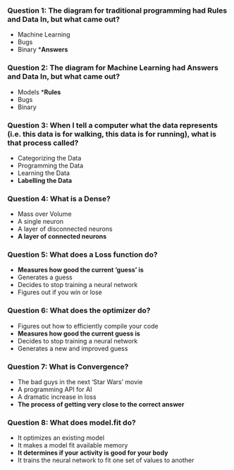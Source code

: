 
### Question 1: The diagram for traditional programming had Rules and Data In, but what came out?

* Machine Learning
* Bugs
* Binary
***Answers**
### Question 2: The diagram for Machine Learning had Answers and Data In, but what came out?

* Models
***Rules**
* Bugs
* Binary

### Question 3: When I tell a computer what the data represents (i.e. this data is for walking, this data is for running), what is that process called?

* Categorizing the Data
* Programming the Data
* Learning the Data
* **Labelling the Data**

### Question 4: What is a Dense?

* Mass over Volume
* A single neuron
* A layer of disconnected neurons
* **A layer of connected neurons**

### Question 5: What does a Loss function do?

* **Measures how good the current ‘guess’ is**
* Generates a guess
* Decides to stop training a neural network
* Figures out if you win or lose

### Question 6: What does the optimizer do?

* Figures out how to efficiently compile your code
* **Measures how good the current guess is**
* Decides to stop training a neural network
* Generates a new and improved guess

### Question 7: What is Convergence?

* The bad guys in the next ‘Star Wars’ movie
* A programming API for AI
* A dramatic increase in loss
* **The process of getting very close to the correct answer**

### Question 8: What does model.fit do?

* It optimizes an existing model
* It makes a model fit available memory
* **It determines if your activity is good for your body**
* It trains the neural network to fit one set of values to another